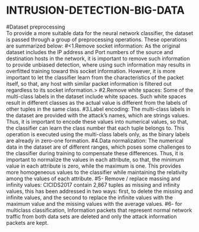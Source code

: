 # INTRUSION-DETECTION-BIG-DATA
#Dataset preprocessing  
To provide a more suitable data for the neural network classifier, the dataset is passed through a group of preprocessing operations. These operations are summarized below:
#<1.Remove socket information: As the original dataset includes the IP address and Port numbers of the source and destination hosts in the network, it is important to remove such information to provide unbiased detection, where using such information may results in overfitted training toward this socket information. However, it is more important to let the classifier learn from the characteristics of the packet itself, so that, any host with similar packet information is filtered out regardless to its socket information.>
#2.Remove white spaces: Some of the multi-class labels in the dataset include white spaces. Such white spaces result in different classes as the actual value is different from the labels of other tuples in the same class. 
#3.Label encoding: The multi-class labels in the dataset are provided with the attack’s names, which are strings values. Thus, it is important to encode these values into numerical values, so that, the classifier can learn the class number that each tuple belongs to. This operation is executed using the multi-class labels only, as the binary labels are already in zero-one formation.
#4.Data normalization: The numerical data in the dataset are of different ranges, which poses some challenges to the classifier during training to compensate these differences. Thus, it is important to normalize the values in each attribute, so that, the minimum value in each attribute is zero, while the maximum is one. This provides more homogeneous values to the classifier while maintaining the relativity among the values of each attribute.
#5- Remove / replace massing and infinity values: CICIDS2017 contain 2,867 tuples as missing and infinity values, this has been addressed in two ways: first, to delete the missing and infinite values, and the second to replace the infinite values with the maximum value and the missing values with the average values.
#6- for multiclass classification, Information packets that represent normal network traffic from both data sets are deleted and only the attack information packets are kept. 
